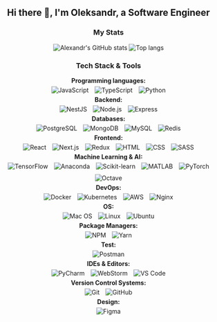 <h2 align="center">Hi there 👋, I'm Oleksandr, a Software Engineer</h2>

<h3 align="center">My Stats</h3>
<div align="center">
  <img alt="Alexandr's GitHub stats" src="https://github-readme-stats.vercel.app/api?username=seemyoon&show_icons=true&theme=transparent"/>
  <img alt="Top langs" src="https://github-readme-stats.vercel.app/api/top-langs/?username=seemyoon&layout=compact&langs_count=8&theme=transparent"/>
</div>

<h3 align="center">Tech Stack & Tools</h3>

<div align="center">
  <div>
    <strong>Programming languages:</strong><br/>
    <img src="https://skillicons.dev/icons?i=js" title="JavaScript" style="margin: 5px;"/>
    <img src="https://skillicons.dev/icons?i=ts" title="TypeScript" style="margin: 5px;"/>
    <img src="https://skillicons.dev/icons?i=py" title="Python" style="margin: 5px;"/>
  </div>
   <div>
    <strong>Backend:</strong><br/>
    <img src="https://skillicons.dev/icons?i=nestjs" title="NestJS" style="margin: 5px;"/>
    <img src="https://skillicons.dev/icons?i=nodejs" title="Node.js" style="margin: 5px;"/>
    <img src="https://skillicons.dev/icons?i=express" title="Express" style="margin: 5px;"/>
  </div>
    <div>
    <strong>Databases:</strong><br/>
    <img src="https://skillicons.dev/icons?i=postgres" title="PostgreSQL" style="margin: 5px;"/>
    <img src="https://skillicons.dev/icons?i=mongodb" title="MongoDB" style="margin: 5px;"/>
    <img src="https://skillicons.dev/icons?i=mysql" title="MySQL" style="margin: 5px;"/>
    <img src="https://skillicons.dev/icons?i=redis" title="Redis" style="margin: 5px;"/>
    </div>
  <div>
    <strong>Frontend:</strong><br/>
    <img src="https://skillicons.dev/icons?i=react" title="React" style="margin: 5px;"/>
    <img src="https://skillicons.dev/icons?i=nextjs" title="Next.js" style="margin: 5px;"/>
    <img src="https://skillicons.dev/icons?i=redux" title="Redux" style="margin: 5px;"/>
    <img src="https://skillicons.dev/icons?i=html" title="HTML" style="margin: 5px;"/>
    <img src="https://skillicons.dev/icons?i=css" title="CSS" style="margin: 5px;"/>
    <img src="https://skillicons.dev/icons?i=sass" title="SASS" style="margin: 5px;"/>
  </div>
  <div>
    <strong>Machine Learning & AI:</strong><br/>
    <img src="https://skillicons.dev/icons?i=tensorflow" title="TensorFlow" style="margin: 5px;"/>
    <img src="https://skillicons.dev/icons?i=anaconda" title="Anaconda" style="margin: 5px;"/>
    <img src="https://skillicons.dev/icons?i=sklearn" title="Scikit-learn" style="margin: 5px;"/>
    <img src="https://skillicons.dev/icons?i=matlab" title="MATLAB" style="margin: 5px;"/>
    <img src="https://skillicons.dev/icons?i=pytorch" title="PyTorch" style="margin: 5px;"/>
    <img src="https://skillicons.dev/icons?i=octave" title="Octave" style="margin: 5px;"/>
  </div>
  <div>
    <strong>DevOps:</strong><br/>
    <img src="https://skillicons.dev/icons?i=docker" title="Docker" style="margin: 5px;"/>
    <img src="https://skillicons.dev/icons?i=kubernetes" title="Kubernetes" style="margin: 5px;"/>
    <img src="https://skillicons.dev/icons?i=aws" title="AWS" style="margin: 5px;"/>
    <img src="https://skillicons.dev/icons?i=nginx" title="Nginx" style="margin: 5px;"/>
  </div>
  <div>
    <strong>OS:</strong><br/>
    <img src="https://skillicons.dev/icons?i=apple" title="Mac OS" style="margin: 5px;"/>
    <img src="https://skillicons.dev/icons?i=linux" title="Linux" style="margin: 5px;"/>
    <img src="https://skillicons.dev/icons?i=ubuntu" title="Ubuntu" style="margin: 5px;"/>
  </div>
  <div>
    <strong>Package Managers:</strong><br/>
    <img src="https://skillicons.dev/icons?i=npm" title="NPM" style="margin: 5px;"/>
    <img src="https://skillicons.dev/icons?i=yarn" title="Yarn" style="margin: 5px;"/>
  </div>
  <div>
    <strong>Test:</strong><br/>
    <img src="https://skillicons.dev/icons?i=postman" title="Postman" style="margin: 5px;"/>
  </div>
  <div>
    <strong>IDEs & Editors:</strong><br/>
    <img src="https://skillicons.dev/icons?i=pycharm" title="PyCharm" style="margin: 5px;"/>
    <img src="https://skillicons.dev/icons?i=webstorm" title="WebStorm" style="margin: 5px;"/>
    <img src="https://skillicons.dev/icons?i=vscode" title="VS Code" style="margin: 5px;"/>
  </div>
  <div>
    <strong>Version Control Systems:</strong><br/>
    <img src="https://skillicons.dev/icons?i=git" title="Git" style="margin: 5px;"/>
    <img src="https://skillicons.dev/icons?i=github" title="GitHub" style="margin: 5px;"/>
  </div>
  <div>
    <strong>Design:</strong><br/>
    <img src="https://skillicons.dev/icons?i=figma" title="Figma" style="margin: 5px;"/>
  </div>
</div>
